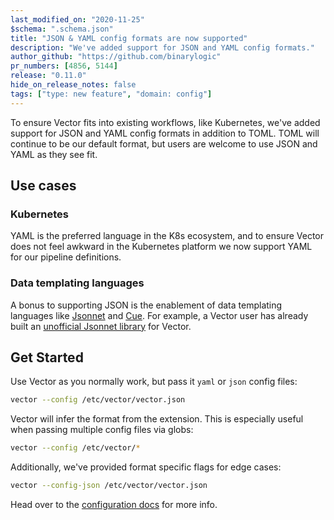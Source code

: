 ```yaml
---
last_modified_on: "2020-11-25"
$schema: ".schema.json"
title: "JSON & YAML config formats are now supported"
description: "We've added support for JSON and YAML config formats."
author_github: "https://github.com/binarylogic"
pr_numbers: [4856, 5144]
release: "0.11.0"
hide_on_release_notes: false
tags: ["type: new feature", "domain: config"]
---
```


To ensure Vector fits into existing workflows, like Kubernetes, we've added
support for JSON and YAML config formats in addition to TOML. TOML will
continue to be our default format, but users are welcome to use JSON and YAML
as they see fit.

## Use cases

### Kubernetes

YAML is the preferred language in the K8s ecosystem, and to ensure Vector
does not feel awkward in the Kubernetes platform we now support YAML for
our pipeline definitions.

### Data templating languages

A bonus to supporting JSON is the enablement of data templating languages like
[Jsonnet][jsonnet] and [Cue][cue]. For example, a Vector user has already
built an [unofficial Jsonnet library][jsonnet_library] for Vector.

## Get Started

Use Vector as you normally work, but pass it `yaml` or `json` config files:

```bash
vector --config /etc/vector/vector.json
```

Vector will infer the format from the extension. This is especially useful
when passing multiple config files via globs:

```bash
vector --config /etc/vector/*
```

Additionally, we've provided format specific flags for edge cases:

```bash
vector --config-json /etc/vector/vector.json
```

Head over to the [configuration docs][config] for more info.

[config]: /docs/setup/configuration/
[cue]: https://cuelang.org/
[jsonnet]: https://jsonnet.org/
[jsonnet_library]: https://github.com/xunleii/vector_jsonnet
